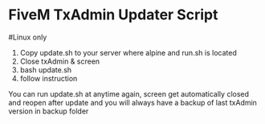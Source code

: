 # FiveM TxAdmin Updater Script

#Linux only

1. Copy update.sh to your server where alpine and run.sh is located
2. Close txAdmin & screen
3. bash update.sh
4. follow instruction

You can run update.sh at anytime again, screen get automatically closed and reopen after update and you will always have a backup of last txAdmin version in backup folder
